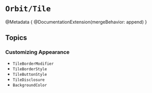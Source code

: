 # ``Orbit/Tile``

@Metadata {
    @DocumentationExtension(mergeBehavior: append)
}

## Topics

### Customizing Appearance

- ``TileBorderModifier``
- ``TileBorderStyle``
- ``TileButtonStyle``
- ``TileDisclosure``
- ``BackgroundColor``
